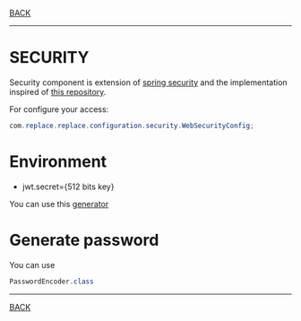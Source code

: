 [BACK](../table.md)

---

# SECURITY

Security component is extension of [spring security](https://spring.io/projects/spring-security) and the implementation 
inspired of [this repository](https://github.com/Kaway/jwt-auth).


For configure your access:

```java
com.replace.replace.configuration.security.WebSecurityConfig;
```

# Environment

- jwt.secret={512 bits key}

You can use this [generator](https://www.allkeysgenerator.com/Random/Security-Encryption-Key-Generator.aspx)

# Generate password

You can use 

```java
PasswordEncoder.class
``` 

---
[BACK](../table.md)